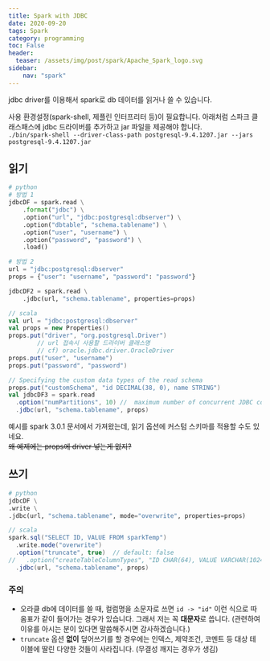 ```yaml
---
title: Spark with JDBC
date: 2020-09-20
tags: Spark
category: programming
toc: False
header:
  teaser: /assets/img/post/spark/Apache_Spark_logo.svg
sidebar:
    nav: "spark"
---
```


jdbc driver를 이용해서 spark로 db 데이터를 읽거나 쓸 수 있습니다.

사용 환경설정(spark-shell, 제플린 인터프리터 등)이 필요합니다. 아래처럼 스파크 클래스패스에 jdbc 드라이버를 추가하고 jar 파일을 제공해야 합니다.  
`./bin/spark-shell --driver-class-path postgresql-9.4.1207.jar --jars postgresql-9.4.1207.jar`

## 읽기

```python
# python
# 방법 1
jdbcDF = spark.read \
    .format("jdbc") \
    .option("url", "jdbc:postgresql:dbserver") \
    .option("dbtable", "schema.tablename") \
    .option("user", "username") \
    .option("password", "password") \
    .load()

# 방법 2
url = "jdbc:postgresql:dbserver"
props = {"user": "username", "password": "password"}

jdbcDF2 = spark.read \
    .jdbc(url, "schema.tablename", properties=props)
```

```scala
// scala
val url = "jdbc:postgresql:dbserver"
val props = new Properties()
props.put("driver", "org.postgresql.Driver")
        // url 접속시 사용할 드라이버 클래스명
        // cf) oracle.jdbc.driver.OracleDriver
props.put("user", "username")
props.put("password", "password")

// Specifying the custom data types of the read schema
props.put("customSchema", "id DECIMAL(38, 0), name STRING")
val jdbcDF3 = spark.read
  .option("numPartitions", 10) //  maximum number of concurrent JDBC connections.
  .jdbc(url, "schema.tablename", props)
```

예시를 spark 3.0.1 문서에서 가져왔는데, 읽기 옵션에 커스텀 스키마를 적용할 수도 있네요.  
~~왜 예제에는 props에 driver 넣는게 없지?~~

## 쓰기

```python
# python
jdbcDF \
.write \
.jdbc(url, "schema.tablename", mode="overwrite", properties=props)
```

```scala
// scala
spark.sql("SELECT ID, VALUE FROM sparkTemp")
  .write.mode("overwrite")
  .option("truncate", true)  // default: false
//   .option("createTableColumnTypes", "ID CHAR(64), VALUE VARCHAR(1024)")
  .jdbc(url, "schema.tablename", props)
```

### 주의

* 오라클 db에 데이터를 쓸 때, 컬럼명을 소문자로 쓰면 `id -> "id"` 이런 식으로 따옴표가 같이 들어가는 경우가 있습니다. 그래서 저는 꼭 **대문자**로 씁니다. (관련하여 이유를 아시는 분이 있다면 말씀해주시면 감사하겠습니다.)
* `truncate` 옵션 **없이** 덮어쓰기를 할 경우에는 인덱스, 제약조건, 코멘트 등 대상 테이블에 딸린 다양한 것들이 사라집니다. (무결성 깨지는 경우가 생김)
